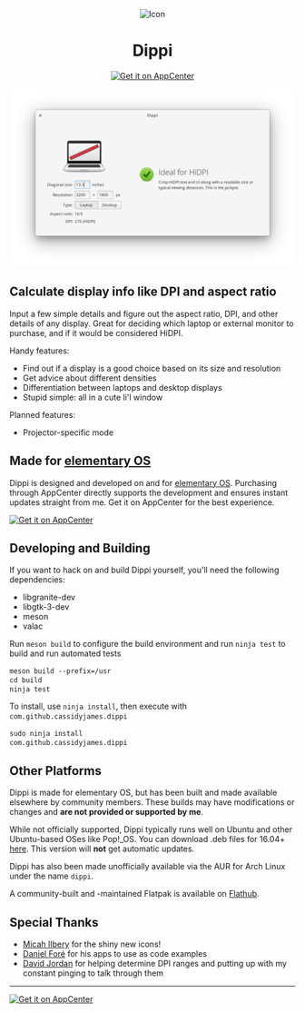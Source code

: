 <p align="center">
  <img src="https://cdn.rawgit.com/cassidyjames/dippi/master/data/icons/128/com.github.cassidyjames.dippi.svg" alt="Icon" />
</p>
<h1 align="center">Dippi</h1>
<p align="center">
  <a href="https://appcenter.elementary.io/com.github.cassidyjames.dippi"><img src="https://appcenter.elementary.io/badge.svg" alt="Get it on AppCenter" /></a>
</p>

![Screenshot](data/screenshot.png?raw=true)


## Calculate display info like DPI and aspect ratio

Input a few simple details and figure out the aspect ratio, DPI, and other details of any display. Great for deciding which laptop or external monitor to purchase, and if it would be considered HiDPI.

Handy features:
- Find out if a display is a good choice based on its size and resolution
- Get advice about different densities
- Differentiation between laptops and desktop displays
- Stupid simple: all in a cute li'l window

Planned features:
- Projector-specific mode


## Made for [elementary OS](https://elementary.io)

Dippi is designed and developed on and for [elementary OS](https://elementary.io). Purchasing through AppCenter directly supports the development and ensures instant updates straight from me. Get it on AppCenter for the best experience.

[![Get it on AppCenter](https://appcenter.elementary.io/badge.svg)](https://appcenter.elementary.io/com.github.cassidyjames.dippi)


## Developing and Building

If you want to hack on and build Dippi yourself, you'll need the following dependencies:

* libgranite-dev
* libgtk-3-dev
* meson
* valac

Run `meson build` to configure the build environment and run `ninja test` to build and run automated tests

    meson build --prefix=/usr
    cd build
    ninja test

To install, use `ninja install`, then execute with `com.github.cassidyjames.dippi`

    sudo ninja install
    com.github.cassidyjames.dippi


## Other Platforms

Dippi is made for elementary OS, but has been built and made available elsewhere by community members. These builds may have modifications or changes and **are not provided or supported by me**.

While not officially supported, Dippi typically runs well on Ubuntu and other Ubuntu-based OSes like Pop!\_OS. You can download .deb files for 16.04+ [here](http://packages.elementary.io/appcenter/pool/main/c/com.github.cassidyjames.dippi/). This version will **not** get automatic updates.

Dippi has also been made unofficially available via the AUR for Arch Linux under the name `dippi`.

A community-built and -maintained Flatpak is available on [Flathub](https://flathub.org/).


## Special Thanks

- [Micah Ilbery](https://github.com/TraumaD) for the shiny new icons!
- [Daniel Foré](https://github.com/danrabbit) for his apps to use as code examples
- [David Jordan](https://github.com/djordan2) for helping determine DPI ranges and putting up with my constant pinging to talk through them

-----

[![Get it on AppCenter](https://appcenter.elementary.io/badge.svg)](https://appcenter.elementary.io/com.github.cassidyjames.dippi)
